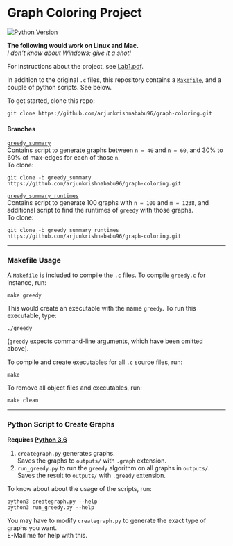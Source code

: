 # Graph Coloring Project

[![Python Version](https://img.shields.io/badge/python-v3.6-blue.svg)](https://www.python.org/downloads/release/python-360/)

**The following would work on Linux and Mac.** <br/>
*I don't know about Windows; give it a shot!*

For instructions about the project, see [Lab1.pdf](https://github.com/arjunkrishnababu96/graph-coloring/blob/master/Lab1.pdf).

In addition to the original `.c` files, this repository contains a [`Makefile`](#makefile-usage), and a couple of python scripts. See below.

To get started, clone this repo:
```
git clone https://github.com/arjunkrishnababu96/graph-coloring.git
```


#### Branches
[`greedy_summary`](https://github.com/arjunkrishnababu96/graph-coloring/tree/greedy_summary) <br/>
Contains script to generate graphs between `n = 40` and `n = 60`, and 30% to 60% of max-edges for each of those `n`. <br/>
To clone:
```
git clone -b greedy_summary https://github.com/arjunkrishnababu96/graph-coloring.git
```


[`greedy_summary_runtimes`](https://github.com/arjunkrishnababu96/graph-coloring/tree/greedy_summary_runtimes) <br/>
Contains script to generate 100 graphs with `n = 100` and `m = 1238`, and additional script to find the runtimes of `greedy` with those graphs. <br/>
To clone:
```
git clone -b greedy_summary_runtimes https://github.com/arjunkrishnababu96/graph-coloring.git
```
---
### Makefile Usage
A `Makefile` is included to compile the `.c` files. To compile `greedy.c` for instance, run:
```
make greedy
```
This would create an executable with the name `greedy`. To run this executable, type:
```
./greedy
```

(`greedy` expects command-line arguments, which have been omitted above).

To compile and create executables for all `.c` source files, run:
```
make
```

To remove all object files and executables, run:
```
make clean
```
---
### Python Script to Create Graphs
**Requires [Python 3.6](https://www.python.org/downloads/)**

1. `creategraph.py` generates graphs. <br/>Saves the graphs to `outputs/` with `.graph` extension.
2. `run_greedy.py` to run the `greedy` algorithm on all graphs in `outputs/`.<br/>Saves the result to `outputs/` with `.greedy` extension.

To know about about the usage of the scripts, run:
```
python3 creategraph.py --help
python3 run_greedy.py --help

```

You may have to modify `creategraph.py` to generate the exact type of graphs you want. <br/> E-Mail me for help with this.

